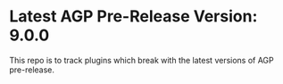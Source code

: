 # Latest AGP Pre-Release Version: 9.0.0
This repo is to track plugins which break with the latest versions of AGP pre-release.

